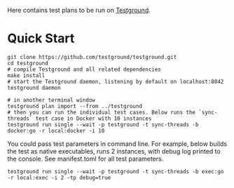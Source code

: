 Here contains test plans to be run on [Testground](https://docs.testground.ai/).

# Quick Start

```
git clone https://github.com/testground/testground.git
cd testground
# compile Testground and all related dependencies
make install
# start the Testground daemon, listening by default on localhost:8042
testground daemon

# in another terminal window
testground plan import --from ../testground
# then you can run the individual test cases. Below runs the `sync-threads` test case in Docker with 10 instances
testground run single --wait -p testground -t sync-threads -b docker:go -r local:docker -i 10
```

You could pass test parameters in command line. For example, below builds the test as native executables, runs 2 instances, with debug log printed to the console. See manifest.toml for all test parameters.
```
testground run single --wait -p testground -t sync-threads -b exec:go -r local:exec -i 2 -tp debug=true
```
